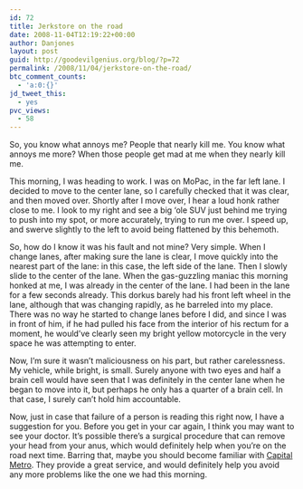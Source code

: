 ```yaml
---
id: 72
title: Jerkstore on the road
date: 2008-11-04T12:19:22+00:00
author: Danjones
layout: post
guid: http://goodevilgenius.org/blog/?p=72
permalink: /2008/11/04/jerkstore-on-the-road/
btc_comment_counts:
  - 'a:0:{}'
jd_tweet_this:
  - yes
pvc_views:
  - 58
---
```

So, you know what annoys me? People that nearly kill me. You know what annoys me more? When those people get mad at me when they nearly kill me.

This morning, I was heading to work. I was on MoPac, in the far left lane. I decided to move to the center lane, so I carefully checked that it was clear, and then moved over. Shortly after I move over, I hear a loud honk rather close to me. I look to my right and see a big &#8216;ole SUV just behind me trying to push into my spot, or more accurately, trying to run me over. I speed up, and swerve slightly to the left to avoid being flattened by this behemoth.

So, how do I know it was his fault and not mine? Very simple. When I change lanes, after making sure the lane is clear, I move quickly into the nearest part of the lane: in this case, the left side of the lane. Then I slowly slide to the center of the lane. When the gas-guzzling maniac this morning honked at me, I was already in the center of the lane. I had been in the lane for a few seconds already. This dorkus barely had his front left wheel in the lane, although that was changing rapidly, as he barreled into my place. There was no way he started to change lanes before I did, and since I was in front of him, if he had pulled his face from the interior of his rectum for a moment, he would&#8217;ve clearly seen my bright yellow motorcycle in the very space he was attempting to enter.

Now, I&#8217;m sure it wasn&#8217;t maliciousness on his part, but rather carelessness. My vehicle, while bright, is small. Surely anyone with two eyes and half a brain cell would have seen that I was definitely in the center lane when he began to move into it, but perhaps he only has a quarter of a brain cell. In that case, I surely can&#8217;t hold him accountable.

Now, just in case that failure of a person is reading this right now, I have a suggestion for you. Before you get in your car again, I think you may want to see your doctor. It&#8217;s possible there&#8217;s a surgical procedure that can remove your head from your anus, which would definitely help when you&#8217;re on the road next time. Barring that, maybe you should become familiar with [Capital Metro](http://www.capmetro.org). They provide a great service, and would definitely help you avoid any more problems like the one we had this morning.